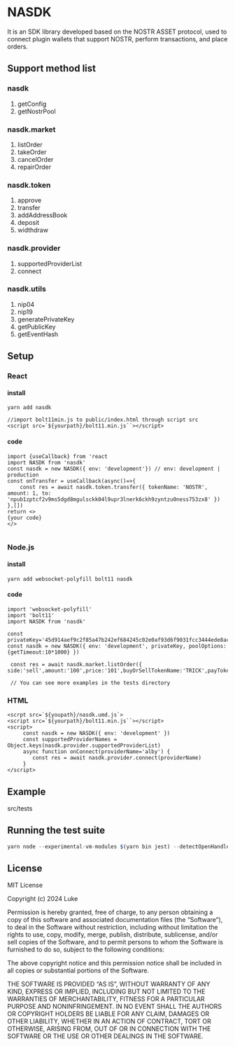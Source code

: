 # NASDK
It is an SDK library developed based on the NOSTR ASSET protocol, used to connect plugin wallets that support NOSTR, perform transactions, and place orders.

## Support method list
### nasdk
1. getConfig
2. getNostrPool
### nasdk.market
1. listOrder
2. takeOrder
3. cancelOrder
4. repairOrder
### nasdk.token
1. approve
2. transfer
3. addAddressBook
4. deposit
5. widthdraw
### nasdk.provider
1. supportedProviderList
2. connect
### nasdk.utils
1. nip04
2. nip19
3. generatePrivateKey
4. getPublicKey
5. getEventHash

## Setup
### React
#### install
```
yarn add nasdk

//import bolt11min.js to public/index.html through script src
<script src=`${yourpath}/bolt11.min.js``></script>
```
#### code
```
import {useCallback} from 'react
import NASDK from 'nasdk'
const nasdk = new NASDK({ env: 'development'}) // env: development | production
const onTransfer = useCallback(async()=>{
    const res = await nasdk.token.transfer({ tokenName: 'NOSTR', amount: 1, to: 'npub1zptcf2v9ms5dgd8mgulsckk04l9upr3lnerk6ckh9zyntzu0ness753zx8' })
},[])
return <>
{your code}
</>


```
### Node.js
#### install
```
yarn add websocket-polyfill bolt11 nasdk
```
#### code
```
import 'websocket-polyfill'
import 'bolt11'
import NASDK from 'nasdk'

const privateKey='45d914aef9c2f85a47b242ef684245c02e0af93d6f9031fcc3444ede8ac0a295'
const nasdk = new NASDK({ env: 'development', privateKey, poolOptions:{getTimeout:10*1000} })

 const res = await nasdk.market.listOrder({ side:'sell',amount:'100',price:'101',buyOrSellTokenName:'TRICK',payTokenName:'SATS'})

 // You can see more examples in the tests directory

```
### HTML
```
<scrpt src=`${youpath}/nasdk.umd.js`>
<script src=`${yourpath}/bolt11.min.js``></script>
<script>
     const nasdk = new NASDK({ env: 'development' })
     const supportedProviderNames = Object.keys(nasdk.provider.supportedProviderList)
     async function onConnect(providerName='alby') {
        const res = await nasdk.provider.connect(providerName)
     }
</script>
```
## Example
src/tests

## Running the test suite
```javascript
yarn node --experimental-vm-modules $(yarn bin jest) --detectOpenHandles
```

## License
MIT License

Copyright (c) 2024 Luke

Permission is hereby granted, free of charge, to any person obtaining a copy of this software and associated documentation files (the “Software”), to deal in the Software without restriction, including without limitation the rights to use, copy, modify, merge, publish, distribute, sublicense, and/or sell copies of the Software, and to permit persons to whom the Software is furnished to do so, subject to the following conditions:

The above copyright notice and this permission notice shall be included in all copies or substantial portions of the Software.

THE SOFTWARE IS PROVIDED “AS IS”, WITHOUT WARRANTY OF ANY KIND, EXPRESS OR IMPLIED, INCLUDING BUT NOT LIMITED TO THE WARRANTIES OF MERCHANTABILITY, FITNESS FOR A PARTICULAR PURPOSE AND NONINFRINGEMENT. IN NO EVENT SHALL THE AUTHORS OR COPYRIGHT HOLDERS BE LIABLE FOR ANY CLAIM, DAMAGES OR OTHER LIABILITY, WHETHER IN AN ACTION OF CONTRACT, TORT OR OTHERWISE, ARISING FROM, OUT OF OR IN CONNECTION WITH THE SOFTWARE OR THE USE OR OTHER DEALINGS IN THE SOFTWARE.